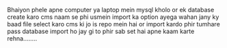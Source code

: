 Bhaiyon phele apne computer ya laptop mein mysql kholo or ek database create karo cms naam se phi usmein import ka option ayega wahan jany ky baad file select karo cms ki jo is repo mein hai or import kardo phir tumhare pass database import ho jay gi to phir sab set hai apne kaam karte rehna........